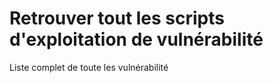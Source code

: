 # Retrouver tout les scripts d'exploitation de vulnérabilité

Liste complet de toute les vulnérabilité
